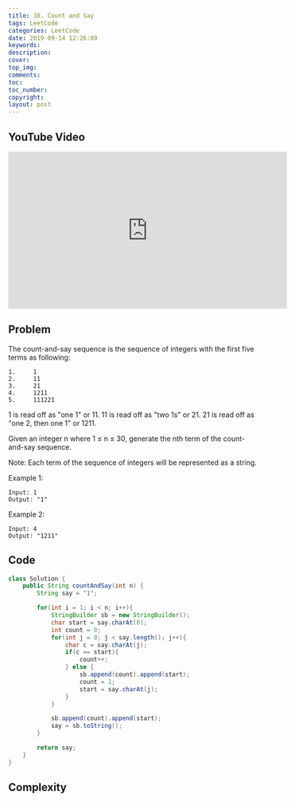 ```yaml
---
title: 38. Count and Say
tags: LeetCode
categories: LeetCode
date: 2019-09-14 12:26:09
keywords:
description:
cover:
top_img:
comments:
toc:
toc_number:
copyright:
layout: post
---
```


## YouTube Video

<iframe width="560" height="315" src="https://www.youtube.com/embed/0EGzSHEbXrQ" frameborder="0" allow="accelerometer; autoplay; encrypted-media; gyroscope; picture-in-picture" allowfullscreen></iframe>

## Problem

The count-and-say sequence is the sequence of integers with the first five terms as following:

```
1.     1
2.     11
3.     21
4.     1211
5.     111221
```

1 is read off as "one 1" or 11.
11 is read off as "two 1s" or 21.
21 is read off as "one 2, then one 1" or 1211.

Given an integer n where 1 ≤ n ≤ 30, generate the nth term of the count-and-say sequence.

Note: Each term of the sequence of integers will be represented as a string.

Example 1:

```
Input: 1
Output: "1"
```

Example 2:

```
Input: 4
Output: "1211"
```

## Code

```java
class Solution {
    public String countAndSay(int n) {
        String say = "1";

        for(int i = 1; i < n; i++){
            StringBuilder sb = new StringBuilder();
            char start = say.charAt(0);
            int count = 0;
            for(int j = 0; j < say.length(); j++){
                char c = say.charAt(j);
                if(c == start){
                    count++;
                } else {
                    sb.append(count).append(start);
                    count = 1;
                    start = say.charAt(j);
                }
            }

            sb.append(count).append(start);
            say = sb.toString();
        }

        return say;
    }
}
```

## Complexity
